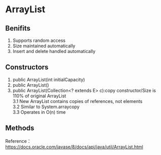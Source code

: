 # ArrayList
## Benifits
1. Supports random access
2. Size maintained automatically
3. Insert and delete handled automatically
## Constructors
1. public ArrayList(int initialCapacity)
2. public ArrayList()
3. public ArrayList(Collection<? extends E> c):copy constructor/Size is 110% of original ArrayList<br>
3.1 New ArrayList contains copies of references, not elements<Shallow copy><br>
3.2 Similar to System.arraycopy<br>
3.3 Operates in O(n) time
## Methods
Reference：https://docs.oracle.com/javase/8/docs/api/java/util/ArrayList.html
